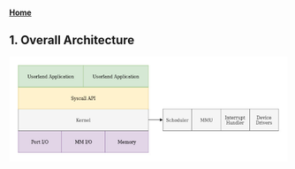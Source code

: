 #### [Home](README.md)
## 1. Overall Architecture

![Block Diagram](resources/Architecture_Block_Diagram.jpg)
